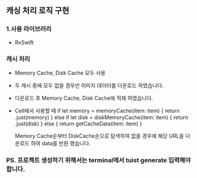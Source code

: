 
## 캐싱 처리 로직 구현

### 1.사용 라이브러리
- RxSwift


### 캐시 처리
   - Memory Cache, Disk Cache 모두 사용
   - 두 캐시 중에 모두 없을 경우만 이미지 데이터를 다운로드 하였습니다.
   - 다운로드 후 Memory Cache, Disk Cache에 적재 하였습니다.
   - Cell에서 사용할 때
         if let memory = memoryCache(item: item) {
            return .just(memory)
        }
        else if let disk = diskMemoryCache(item: item) {
            return .just(disk)
        }
        else {
            return getCacheData(item: item)
        }

     Memory Cache순부터 DiskCache순으로 탐색하여 없을 경우에 해당 URL을 다운로드 하여 data를 반환 했습니다.


### PS. 프로젝트 생성하기 위해서는 terminal에서 tuist generate 입력해야 합니다.
